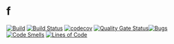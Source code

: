 f
=

[![Build](https://github.com/cedfactory/f/actions/workflows/build.yml/badge.svg)](https://github.com/cedfactory/f/actions)
[![Build Status](https://travis-ci.com/cedfactory/f.svg?branch=main)](https://travis-ci.com/cedfactory/f)
[![codecov](https://codecov.io/gh/cedfactory/f/branch/main/graph/badge.svg)](https://codecov.io/gh/cedfactory/f)
[![Quality Gate Status](https://sonarcloud.io/api/project_badges/measure?project=cedfactory_f&metric=alert_status)](https://sonarcloud.io/dashboard?id=cedfactory_f)[![Bugs](https://sonarcloud.io/api/project_badges/measure?project=cedfactory_f&metric=bugs)](https://sonarcloud.io/dashboard?id=cedfactory_f)
[![Code Smells](https://sonarcloud.io/api/project_badges/measure?project=cedfactory_f&metric=code_smells)](https://sonarcloud.io/dashboard?id=cedfactory_f)
[![Lines of Code](https://sonarcloud.io/api/project_badges/measure?project=cedfactory_f&metric=ncloc)](https://sonarcloud.io/dashboard?id=cedfactory_f)